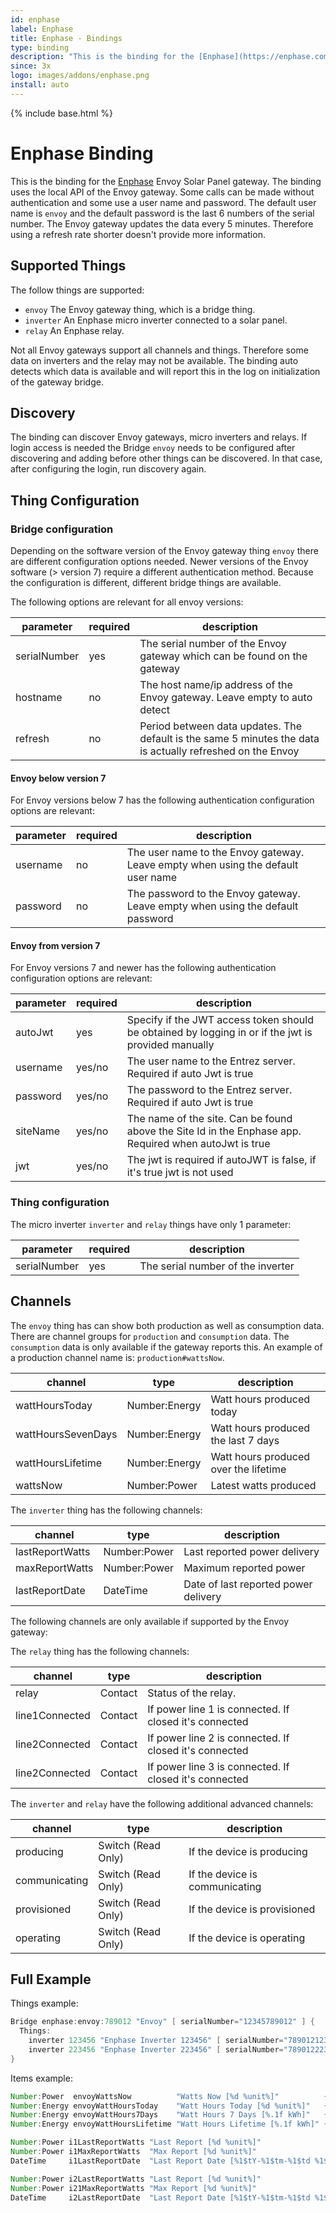 ```yaml
---
id: enphase
label: Enphase
title: Enphase - Bindings
type: binding
description: "This is the binding for the [Enphase](https://enphase.com/) Envoy Solar Panel gateway."
since: 3x
logo: images/addons/enphase.png
install: auto
---
```


<!-- Attention authors: Do not edit directly. Please add your changes to the appropriate source repository -->

{% include base.html %}

# Enphase Binding

<AddonLogo />

This is the binding for the [Enphase](https://enphase.com/) Envoy Solar Panel gateway.
The binding uses the local API of the Envoy gateway.
Some calls can be made without authentication and some use a user name and password.
The default user name is `envoy` and the default password is the last 6 numbers of the serial number.
The Envoy gateway updates the data every 5 minutes.
Therefore using a refresh rate shorter doesn't provide more information.

## Supported Things

The follow things are supported:

- `envoy` The Envoy gateway thing, which is a bridge thing.
- `inverter` An Enphase micro inverter connected to a solar panel.
- `relay`  An Enphase relay.

Not all Envoy gateways support all channels and things.
Therefore some data on inverters and the relay may not be available.
The binding auto detects which data is available and will report this in the log on initialization of the gateway bridge.

## Discovery

The binding can discover Envoy gateways, micro inverters and relays.
If login access is needed the Bridge `envoy` needs to be configured after discovering and adding before other things can be discovered.
In that case, after configuring the login, run discovery again.

## Thing Configuration

### Bridge configuration

Depending on the software version of the Envoy gateway thing `envoy` there are different configuration options needed.
Newer versions of the Envoy software (> version 7) require a different authentication method.
Because the configuration is different, different bridge things are available.

The following options are relevant for all envoy versions:

| parameter    | required | description                                                                                                 |
|--------------|----------|-------------------------------------------------------------------------------------------------------------|
| serialNumber | yes      | The serial number of the Envoy gateway which can be found on the gateway                                    |
| hostname     | no       | The host name/ip address of the Envoy gateway. Leave empty to auto detect                                   |
| refresh      | no       | Period between data updates. The default is the same 5 minutes the data is actually refreshed on the Envoy  |

#### Envoy below version 7

For Envoy versions below 7 has the following authentication configuration options are relevant:

| parameter    | required | description                                                                                                 |
|--------------|----------|-------------------------------------------------------------------------------------------------------------|
| username     | no       | The user name to the Envoy gateway. Leave empty when using the default user name                            |
| password     | no       | The password to the Envoy gateway. Leave empty when using the default password                              |

#### Envoy from version 7

For Envoy versions 7 and newer has the following authentication configuration options are relevant:

| parameter    | required | description                                                                                                 |
|--------------|----------|-------------------------------------------------------------------------------------------------------------|
| autoJwt      | yes      | Specify if the JWT access token should be obtained by logging in or if the jwt is provided manually         |
| username     | yes/no   | The user name to the Entrez server. Required if auto Jwt is true                                            |
| password     | yes/no   | The password to the Entrez server. Required if auto Jwt is true                                             |
| siteName     | yes/no   | The name of the site. Can be found above the Site Id in the Enphase app. Required when autoJwt is true      |
| jwt          | yes/no   | The jwt is required if autoJWT is false, if it's true jwt is not used                                       |

### Thing configuration

The micro inverter `inverter` and `relay` things have only 1 parameter:

| parameter    | required | description                       |
|--------------|----------|-----------------------------------|
| serialNumber | yes      | The serial number of the inverter |

## Channels

The `envoy` thing has can show both production as well as consumption data.
There are channel groups for `production` and `consumption` data.
The `consumption` data is only available if the gateway reports this.
An example of a production channel name is: `production#wattsNow`.

| channel            | type          | description                           |
|--------------------|---------------|---------------------------------------|
| wattHoursToday     | Number:Energy | Watt hours produced today             |
| wattHoursSevenDays | Number:Energy | Watt hours produced the last 7 days   |
| wattHoursLifetime  | Number:Energy | Watt hours produced over the lifetime |
| wattsNow           | Number:Power  | Latest watts produced                 |

The `inverter` thing has the following channels:

| channel         | type         | description                          |
|-----------------|--------------|--------------------------------------|
| lastReportWatts | Number:Power | Last reported power delivery         |
| maxReportWatts  | Number:Power | Maximum reported power               |
| lastReportDate  | DateTime     | Date of last reported power delivery |

The following channels are only available if supported by the Envoy gateway:

The `relay` thing has the following channels:

| channel         | type         | description                                            |
|-----------------|--------------|--------------------------------------------------------|
| relay           | Contact      | Status of the relay.                                   |
| line1Connected  | Contact      | If power line 1 is connected. If closed it's connected |
| line2Connected  | Contact      | If power line 2 is connected. If closed it's connected |
| line2Connected  | Contact      | If power line 3 is connected. If closed it's connected |

The `inverter` and `relay` have the following additional advanced channels:

| channel         | type               | description                          |
|-----------------|--------------------|--------------------------------------|
| producing       | Switch (Read Only) | If the device is producing           |
| communicating   | Switch (Read Only) | If the device is communicating       |
| provisioned     | Switch (Read Only) | If the device is provisioned         |
| operating       | Switch (Read Only) | If the device is operating           |

## Full Example

Things example:

```java
Bridge enphase:envoy:789012 "Envoy" [ serialNumber="12345789012" ] {
  Things:
    inverter 123456 "Enphase Inverter 123456" [ serialNumber="789012123456" ]
    inverter 223456 "Enphase Inverter 223456" [ serialNumber="789012223456" ]
}
```

Items example:

```java
Number:Power  envoyWattsNow          "Watts Now [%d %unit%]"          { channel="enphase:envoy:789012:production#wattsNow" }
Number:Energy envoyWattHoursToday    "Watt Hours Today [%d %unit%]"   { channel="enphase:envoy:789012:production#wattHoursToday" }
Number:Energy envoyWattHours7Days    "Watt Hours 7 Days [%.1f kWh]"   { channel="enphase:envoy:789012:production#wattHoursSevenDays" }
Number:Energy envoyWattHoursLifetime "Watt Hours Lifetime [%.1f kWh]" { channel="enphase:envoy:789012:production#wattHoursLifetime" }

Number:Power i1LastReportWatts "Last Report [%d %unit%]"                          { channel="enphase:inverter:789012:123456:lastReportWatts" }
Number:Power i1MaxReportWatts  "Max Report [%d %unit%]"                           { channel="enphase:inverter:789012:123456:maxReportWatts" }
DateTime     i1LastReportDate  "Last Report Date [%1$tY-%1$tm-%1$td %1$tH:%1$tM]" { channel="enphase:inverter:789012:123456:lastReportDate" }

Number:Power i2LastReportWatts "Last Report [%d %unit%]"                          { channel="enphase:inverter:789012:223456:lastReportWatts" }
Number:Power i21MaxReportWatts "Max Report [%d %unit%]"                           { channel="enphase:inverter:789012:223456:maxReportWatts" }
DateTime     i2LastReportDate  "Last Report Date [%1$tY-%1$tm-%1$td %1$tH:%1$tM]" { channel="enphase:inverter:789012:223456:lastReportDate" }
```
